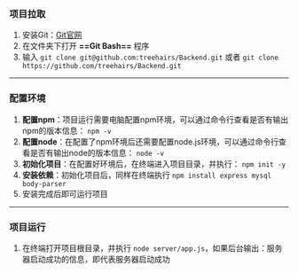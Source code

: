 ### 项目拉取

1. 安装Git：[Git官网](https://git-scm.com/download/win)
2. 在文件夹下打开 **==Git Bash==** 程序
3. 输入 `git clone git@github.com:treehairs/Backend.git` 或者 `git clone https://github.com/treehairs/Backend.git`

***

### 配置环境

1. **配置npm**：项目运行需要电脑配置npm环境，可以通过命令行查看是否有输出npm的版本信息： 
`npm -v` 
2. **配置node**：在配置了npm环境后还需要配置node.js环境，可以通过命令行查看是否有输出node的版本信息：
`node -v` 
3. **初始化项目**：在配置好环境后，在终端进入项目目录，并执行：
`npm init -y`
4. **安装依赖**：初始化项目后，同样在终端执行 
`npm install express mysql body-parser`
5. 安装完成后即可运行项目

***

### 项目运行

1. 在终端打开项目根目录，并执行 `node server/app.js`，如果后台输出：服务器启动成功的信息，即代表服务器启动成功

